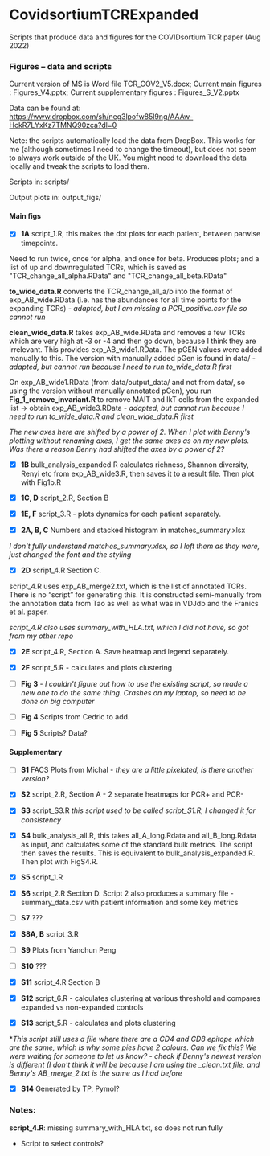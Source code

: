 # CovidsortiumTCRExpanded
Scripts that produce data and figures for the COVIDsortium TCR paper (Aug 2022)

### Figures – data and scripts

Current version of MS is Word file TCR_COV2_V5.docx; Current main figures : Figures_V4.pptx; Current supplementary figures : Figures_S_V2.pptx 

Data can be found at: https://www.dropbox.com/sh/neg3lpofw85l9ng/AAAw-HckR7LYxKz7TMNQ90zca?dl=0

Note: the scripts automatically load the data from DropBox. This works for me (although sometimes I need to change the timeout), but does not seem to always work outside of the UK. You might need to download the data locally and tweak the scripts to load them.

Scripts in: scripts/

Output plots in: output_figs/

#### Main figs
- [x] **1A** script_1.R, this makes the dot plots for each patient, between parwise timepoints. 

Need to run twice, once for alpha, and once for beta. Produces plots; and a list of up and downregulated TCRs, which is saved as "TCR_change_all_alpha.RData" and "TCR_change_all_beta.RData"

**to_wide_data.R** converts the TCR_change_all_a/b into the format of exp_AB_wide.RData (i.e. has the abundances for all time points for the expanding TCRs) - *adapted, but I am missing a PCR_positive.csv file so cannot run*

**clean_wide_data.R** takes exp_AB_wide.RData and removes a few TCRs which are very high at -3 or -4 and then go down, because I think they are irrelevant. This provides  exp_AB_wide1.RData. The pGEN values were added manually to this. The version with manually added pGen is found in data/ - *adapted, but cannot run because I need to run to_wide_data.R first*

On exp_AB_wide1.RData (from data/output_data/ and not from data/, so using the version without manually annotated pGen), you run **Fig_1_remove_invariant.R** to remove MAIT and IkT cells from the expanded list -> obtain exp_AB_wide3.RData - *adapted, but cannot run because I need to run to_wide_data.R and clean_wide_data.R first*

*The new axes here are shifted by a power of 2. When I plot with Benny's plotting without renaming axes, I get the same axes as on my new plots. Was there a reason Benny had shifted the axes by a power of 2?*

- [x] **1B** bulk_analysis_expanded.R calculates richness, Shannon diversity, Renyi etc from exp_AB_wide3.R, then saves it to a result file. Then plot with Fig1b.R

- [x] **1C, D** script_2.R, Section B

- [x] **1E, F** script_3.R - plots dynamics for each patient separately.

- [x] **2A, B, C** Numbers and stacked histogram in matches_summary.xlsx 

*I don't fully understand matches_summary.xlsx, so I left them as they were, just changed the font and the styling*

- [x] **2D** script_4.R Section C. 

script_4.R uses exp_AB_merge2.txt, which is the list of annotated TCRs. There is no “script” for generating this. It is constructed semi-manually from the annotation data from Tao as well as what was in VDJdb and the Franics et al. paper.

*script_4.R also uses summary_with_HLA.txt, which I did not have, so got from my other repo*

- [x] **2E** script_4.R, Section A. Save heatmap and legend separately.

- [x] **2F** script_5.R - calculates and plots clustering

- [ ] **Fig 3** - *I couldn't figure out how to use the existing script, so made a new one to do the same thing. Crashes on my laptop, so need to be done on big computer*

- [ ] **Fig 4** Scripts from Cedric to add.

- [ ] **Fig 5** Scripts? Data?

#### Supplementary

- [ ] **S1** FACS Plots from Michal - *they are a little pixelated, is there another version?*

- [x] **S2** script_2.R, Section A - 2 separate heatmaps for PCR+ and PCR-

- [x] **S3** script_S3.R *this script used to be called script_S1.R, I changed it for consistency*

- [x] **S4** bulk_analysis_all.R, this takes all_A_long.Rdata and all_B_long.Rdata as input, and calculates some of the standard bulk metrics. The script then saves the results. This is equivalent to bulk_analysis_expanded.R. Then plot with FigS4.R.

- [x] **S5** script_1.R

- [x] **S6** script_2.R Section D. Script 2 also produces a summary file - summary_data.csv with patient information and some key metrics

- [ ] **S7** ???

- [x] **S8A, B** script_3.R

- [ ] **S9** Plots from Yanchun Peng

- [ ] **S10** ???

- [x] **S11** script_4.R Section B

- [x] **S12** script_6.R - calculates clustering at various threshold and compares expanded vs non-expanded controls

- [x] **S13** script_5.R - calculates and plots clustering

**This script still uses a file where there are a CD4 and CD8 epitope which are the same, which is why some pies have 2 colours. Can we fix this? We were waiting for someone to let us know? - check if Benny's newest version is different (I don't think it will be because I am using the _clean.txt file, and Benny's AB_merge_2.txt is the same as I had before*

- [x] **S14** Generated by TP, Pymol?

### Notes:

**script_4.R**: missing summary_with_HLA.txt, so does not run fully

- Script to select controls?